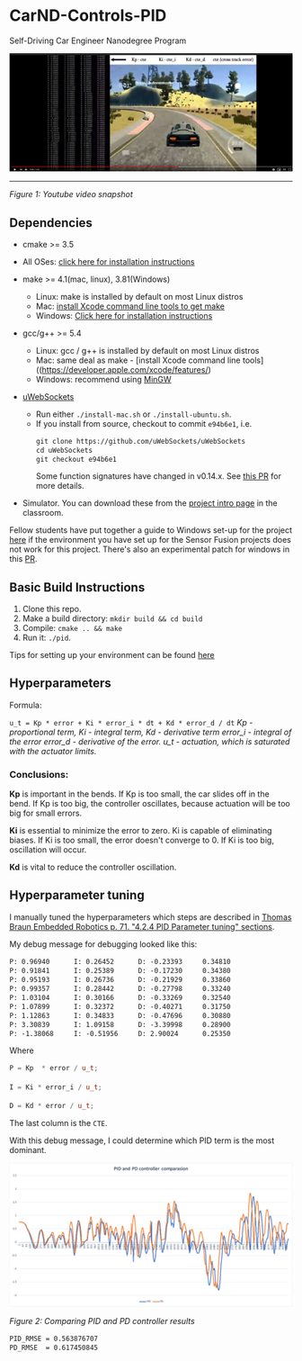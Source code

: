 # CarND-Controls-PID
Self-Driving Car Engineer Nanodegree Program



[![youtube_cover](writeup_images/youtube_cover.jpg)](https://www.youtube.com/watch?v=3-9EjmQHY-8)

---

*Figure 1: Youtube video snapshot*

## Dependencies

* cmake >= 3.5
 * All OSes: [click here for installation instructions](https://cmake.org/install/)
* make >= 4.1(mac, linux), 3.81(Windows)
  * Linux: make is installed by default on most Linux distros
  * Mac: [install Xcode command line tools to get make](https://developer.apple.com/xcode/features/)
  * Windows: [Click here for installation instructions](http://gnuwin32.sourceforge.net/packages/make.htm)
* gcc/g++ >= 5.4
  * Linux: gcc / g++ is installed by default on most Linux distros
  * Mac: same deal as make - [install Xcode command line tools]((https://developer.apple.com/xcode/features/)
  * Windows: recommend using [MinGW](http://www.mingw.org/)
* [uWebSockets](https://github.com/uWebSockets/uWebSockets)
  
  * Run either `./install-mac.sh` or `./install-ubuntu.sh`.
  * If you install from source, checkout to commit `e94b6e1`, i.e.
    ```
    git clone https://github.com/uWebSockets/uWebSockets 
    cd uWebSockets
    git checkout e94b6e1
    ```
    Some function signatures have changed in v0.14.x. See [this PR](https://github.com/udacity/CarND-MPC-Project/pull/3) for more details.
* Simulator. You can download these from the [project intro page](https://github.com/udacity/self-driving-car-sim/releases) in the classroom.

Fellow students have put together a guide to Windows set-up for the project [here](https://s3-us-west-1.amazonaws.com/udacity-selfdrivingcar/files/Kidnapped_Vehicle_Windows_Setup.pdf) if the environment you have set up for the Sensor Fusion projects does not work for this project. There's also an experimental patch for windows in this [PR](https://github.com/udacity/CarND-PID-Control-Project/pull/3).

## Basic Build Instructions

1. Clone this repo.
2. Make a build directory: `mkdir build && cd build`
3. Compile: `cmake .. && make`
4. Run it: `./pid`. 

Tips for setting up your environment can be found [here](https://classroom.udacity.com/nanodegrees/nd013/parts/40f38239-66b6-46ec-ae68-03afd8a601c8/modules/0949fca6-b379-42af-a919-ee50aa304e6a/lessons/f758c44c-5e40-4e01-93b5-1a82aa4e044f/concepts/23d376c7-0195-4276-bdf0-e02f1f3c665d)


## Hyperparameters

Formula:

```u_t = Kp * error + Ki * error_i * dt + Kd * error_d / dt```
*Kp - proportional term,* 
*Ki - integral term,*
*Kd - derivative term*
*error_i - integral of the error*
*error_d - derivative of the error.*
*u_t - actuation, which is saturated with the actuator limits.*

### Conclusions:

**Kp** is important in the bends. If Kp is too small,  the car slides off in the bend. If Kp is too big, the controller oscillates, because actuation will be too big for small errors.

**Ki** is essential to minimize the error to zero. Ki is capable of eliminating biases. If Ki is too small, the error doesn't converge to 0. If Ki is too big, oscillation will occur.

**Kd** is vital to reduce the controller oscillation.



## Hyperparameter tuning

I manually tuned the hyperparameters which steps are described in [Thomas Braun Embedded Robotics p. 71. "4.2.4 PID Parameter tuning" sections](http://citeseerx.ist.psu.edu/viewdoc/download?doi=10.1.1.474.8129&rep=rep1&type=pdf).

My debug message for debugging looked like this:

``` P: 0.83296      I: 0.22356      D: -0.05652     0.35370
P: 0.96940      I: 0.26452      D: -0.23393     0.34810
P: 0.91841      I: 0.25389      D: -0.17230     0.34380
P: 0.95193      I: 0.26736      D: -0.21929     0.33860
P: 0.99357      I: 0.28442      D: -0.27798     0.33240
P: 1.03104      I: 0.30166      D: -0.33269     0.32540
P: 1.07899      I: 0.32372      D: -0.40271     0.31750
P: 1.12863      I: 0.34833      D: -0.47696     0.30880
P: 3.30839      I: 1.09158      D: -3.39998     0.28900
P: -1.38068     I: -0.51956     D: 2.90024      0.25350
```

Where 

```C++
P = Kp  * error / u_t; 

I = Ki * error_i / u_t;

D = Kd * error / u_t;
```

The last column is the ```CTE```. 

With this debug message, I could determine which PID term is the most dominant.





![PID_PD_comapre](writeup_images/PID_PD_compare.png)

*Figure 2: Comparing PID and PD controller results*

```
PID_RMSE = 0.563876707
PD_RMSE  = 0.617450845
```

